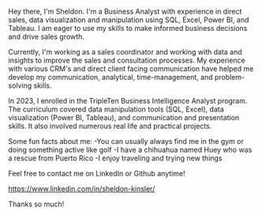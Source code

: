 Hey there, I'm Sheldon. I'm a Business Analyst with experience in direct sales, data visualization and manipulation using SQL, Excel, Power BI, and Tableau. I am eager to use my skills to make informed business decisions and drive sales growth.

Currently, I'm working as a sales coordinator and working with data and insights to improve the sales and consultation processes. My experience with various CRM's and direct client facing communication have helped me develop my communication, analytical, time-management, and problem-solving skills.

In 2023, I enrolled in the TripleTen Business Intelligence Analyst program. The curriculum covered data manipulation tools (SQL, Excel), data visualization (Power BI, Tableau), and communication and presentation skills. It also involved numerous real life and practical projects.

Some fun facts about me:
-You can usually always find me in the gym or doing something active like golf
-I have a chihuahua named Huey who was a rescue from Puerto Rico
-I enjoy traveling and trying new things

Feel free to contact me on LinkedIn or Github anytime!

https://www.linkedin.com/in/sheldon-kinsler/

Thanks so much!
